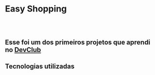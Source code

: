 <h1>Easy Shopping</h1>
<br>
<br>
<h2>Esse foi um dos primeiros projetos que aprendi no <a href="https://rodolfomori.com.br/devclub">DevClub</a></h2>

<h2>Tecnologias utilizadas</h2>
